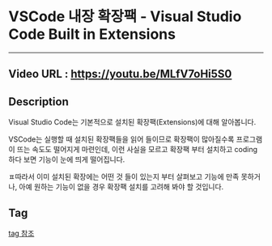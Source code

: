# VSCode 내장 확장팩 - Visual Studio Code Built in Extensions
---
## Video URL : https://youtu.be/MLfV7oHi5S0

## Description
Visual Studio Code는 기본적으로 설치된 확장팩(Extensions)에 대해 알아봅니다.  

VSCode는 실행할 때 설치된 확장팩들을 읽어 들이므로 확장팩이 많아질수록 프로그램이 뜨는 속도도 떨어지게 마련인데, 이런 사실을 모르고 확장팩 부터 설치하고 coding하다 보면 기능이 눈에 띄게 떨어집니다.  

ㅍ따라서 이미 설치된 확장에는 어떤 것 들이 있는지 부터 살펴보고 기능에 만족 못하거나, 아예 원하는 기능이 없을 경우 확장팩 설치를 고려해 봐야 할 것입니다.

## Tag
[tag 참조](../../Youtube-tag.md)